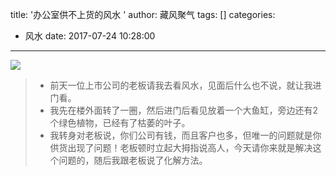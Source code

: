 title: '办公室供不上货的风水 '
author: 藏风聚气
tags: []
categories:
  - 风水
date: 2017-07-24 10:28:00
---
![](http://fs-image.pull.net.cn/17-7-24/70324499.jpg!800)

>- 前天一位上市公司的老板请我去看风水，见面后什么也不说，就让我进门看。
>- 我先在楼外面转了一圈，然后进门后看见放着一个大鱼缸，旁边还有2个绿色植物，已经有了枯萎的叶子。
>- 我转身对老板说，你们公司有钱，而且客户也多，但唯一的问题就是你供货出现了问题！老板顿时立起大拇指说高人，今天请你来就是解决这个问题的，随后我跟老板说了化解方法。